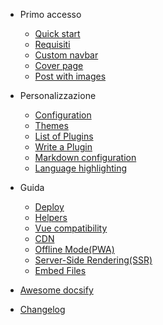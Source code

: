 - Primo accesso

  - [Quick start](docs-it/quickstart.md)
  - [Requisiti](docs-it/more-pages.md)
  - [Custom navbar](docs-it/custom-navbar.md)
  - [Cover page](docs-it/cover.md)
  - [Post with images](docs-it/post-with-images.md)

- Personalizzazione

  - [Configuration](docs-it/configuration.md)
  - [Themes](docs-it/themes.md)
  - [List of Plugins](docs-it/plugins.md)
  - [Write a Plugin](docs-it/write-a-plugin.md)
  - [Markdown configuration](docs-it/markdown.md)
  - [Language highlighting](docs-it/language-highlight.md)

- Guida

  - [Deploy](docs-en/deploy.md)
  - [Helpers](docs-en/helpers.md)
  - [Vue compatibility](docs-en/vue.md)
  - [CDN](docs-en/cdn.md)
  - [Offline Mode(PWA)](docs-en/pwa.md)
  - [Server-Side Rendering(SSR)](docs-en/ssr.md)
  - [Embed Files](docs-en/embed-files.md)

- [Awesome docsify](awesome.md)
- [Changelog](changelog.md)
